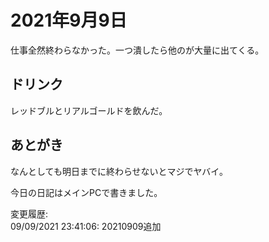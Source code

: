 # 2021年9月9日

仕事全然終わらなかった。一つ潰したら他のが大量に出てくる。

## ドリンク

レッドブルとリアルゴールドを飲んだ。

## あとがき

なんとしても明日までに終わらせないとマジでヤバイ。

今日の日記はメインPCで書きました。

変更履歴:  
09/09/2021 23:41:06: 20210909追加  
